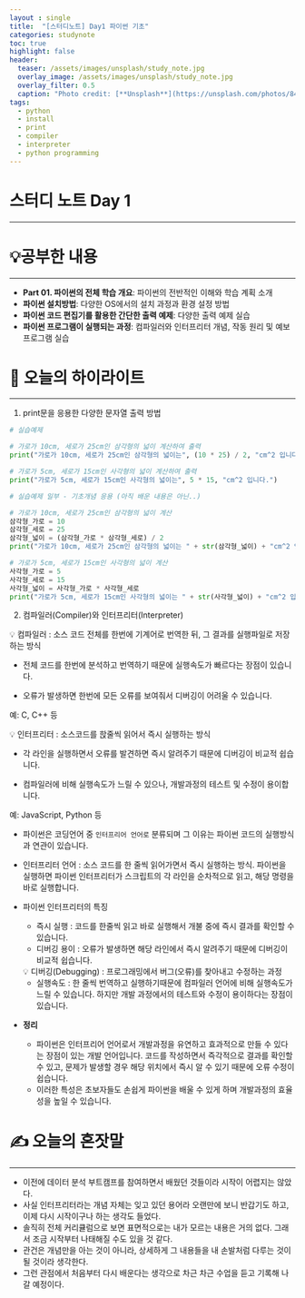 ```yaml
---
layout : single
title:  "[스터디노트] Day1 파이썬 기초"
categories: studynote
toc: true
highlight: false
header:
  teaser: /assets/images/unsplash/study_note.jpg
  overlay_image: /assets/images/unsplash/study_note.jpg
  overlay_filter: 0.5
  caption: "Photo credit: [**Unsplash**](https://unsplash.com/photos/842ofHC6MaI)"
tags:
  - python
  - install
  - print
  - compiler
  - interpreter
  - python programming
---
```



# 스터디 노트 Day 1
---

# 💡공부한 내용

---

- **Part 01. 파이썬의 전체 학습 개요**: 파이썬의 전반적인 이해와 학습 계획 소개
- **파이썬 설치방법**: 다양한 OS에서의 설치 과정과 환경 설정 방법
- **파이썬 코드 편집기를 활용한 간단한 출력 예제**: 다양한 출력 예제 실습
- **파이썬 프로그램이 실행되는 과정**: 컴파일러와 인터프리터 개념, 작동 원리 및 예보 프로그램 실습

# 📝 오늘의 하이라이트

---

1. print문을 응용한 다양한 문자열 출력 방법

```python
# 실습예제

# 가로가 10cm, 세로가 25cm인 삼각형의 넓이 계산하여 출력
print("가로가 10cm, 세로가 25cm인 삼각형의 넓이는", (10 * 25) / 2, "cm^2 입니다.")

# 가로가 5cm, 세로가 15cm인 사각형의 넓이 계산하여 출력
print("가로가 5cm, 세로가 15cm인 사각형의 넓이는", 5 * 15, "cm^2 입니다.")
```

```python
# 실습예제 일부 - 기초개념 응용 (아직 배운 내용은 아닌..)

# 가로가 10cm, 세로가 25cm인 삼각형의 넓이 계산
삼각형_가로 = 10
삼각형_세로 = 25
삼각형_넓이 = (삼각형_가로 * 삼각형_세로) / 2
print("가로가 10cm, 세로가 25cm인 삼각형의 넓이는 " + str(삼각형_넓이) + "cm^2 입니다.")

# 가로가 5cm, 세로가 15cm인 사각형의 넓이 계산
사각형_가로 = 5
사각형_세로 = 15
사각형_넓이 = 사각형_가로 * 사각형_세로
print("가로가 5cm, 세로가 15cm인 사각형의 넓이는 " + str(사각형_넓이) + "cm^2 입니다.")
```

2. 컴파일러(Compiler)와 인터프리터(Interpreter)

<aside>
💡 컴파일러 : 소스 코드 전체를 한번에 기계어로 번역한 뒤, 그 결과를 실행파일로 저장하는 방식

- 전체 코드를 한번에 분석하고 번역하기 때문에 실행속도가 빠르다는 장점이 있습니다.
  
- 오류가 발생하면 한번에 모든 오류를 보여줘서 디버깅이 어려울 수 있습니다.


예: C, C++ 등

</aside>

<aside>
💡 인터프리터 : 소스코드를 핝줄씩 읽어서 즉시 실행하는 방식

- 각 라인을 실행하면서 오류를 발견하면 즉시 알려주기 때문에 디버깅이 비교적 쉽습니다.
  
- 컴파일러에 비해 실행속도가 느릴 수 있으나, 개발과정의 테스트 및 수정이 용이합니다.


예: JavaScript, Python 등

</aside>

- 파이썬은 코딩언어 중 `인터프리어 언어로` 분류되며 그 이유는 파이썬 코드의 실행방식과 연관이 있습니다.
- 인터프리터 언어 : 소스 코드를 한 줄씩 읽어가면서 즉시 실행하는 방식. 파이썬을 실행하면 파이썬 인터프리터가 스크립트의 각 라인을 순차적으로 읽고, 해당 명령을 바로 실행합니다.
- 파이썬 인터프리터의 특징
    - 즉시 실행 : 코드를 한줄씩 읽고 바로 실행해서 개불 중에 즉시 결과를 확인할 수 있습니다.
    - 디버깅 용이 : 오류가 발생하면 해당 라인에서 즉시 알려주기 때문에 디버깅이 비교적 쉽습니다.
    
    <aside>
    💡 디버깅(Debugging) : 프로그래밍에서 버그(오류)를 찾아내고 수정하는 과정
    
    </aside>
    
    - 실행속도 : 한 줄씩 번역하고 실행하기때문에 컴파일러 언어에 비해 실행속도가 느릴 수 있습니다. 하지만 개발 과정에서의 테스트와 수정이 용이하다는 장점이 있습니다.
- **정리**
    - 파이썬은 인터프리어 언어로서 개발과정을 유연하고 효과적으로 만들 수 있다는 장점이 있는 개발 언어입니다. 코드를 작성하면서 즉각적으로 결과를 확인할 수 있고, 문제가 발생할 경우 해당 위치에서 즉시 알 수 있기 때문에 오류 수정이 쉽습니다.
    - 이러한 특성은 초보자들도 손쉽게 파이썬을 배울 수 있게 하며 개발과정의 효율성을 높일 수 있습니다.

# ✍️ 오늘의 혼잣말

---

- 이전에 데이터 분석 부트캠프를 참여하면서 배웠던 것들이라 시작이 어렵지는 않았다.
- 사실 인터프리터라는 개념 자체는 잊고 있던 용어라 오랜만에 보니 반갑기도 하고, 이제 다시 시작이구나 하는 생각도 들었다.
- 솔직히 전체 커리큘럼으로 보면 표면적으로는 내가 모르는 내용은 거의 없다. 그래서 조금 시작부터 나태해질 수도 있을 것 같다.
- 관건은 개념만을 아는 것이 아니라, 상세하게 그 내용들을 내 손발처럼 다루는 것이 될 것이라 생각한다.
- 그런 관점에서 처음부터 다시 배운다는 생각으로 차근 차근 수업을 듣고 기록해 나갈 예정이다.
